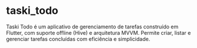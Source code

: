 # taski_todo
Taski Todo é um aplicativo de gerenciamento de tarefas construído em Flutter, com suporte offline (Hive) e arquitetura MVVM. Permite criar, listar e gerenciar tarefas concluídas com eficiência e simplicidade.

